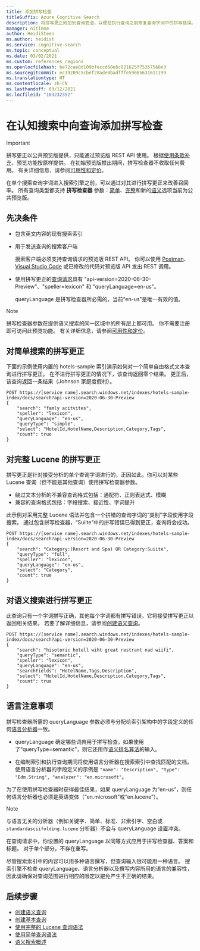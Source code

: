 ```yaml
---
title: 添加拼写检查
titleSuffix: Azure Cognitive Search
description: 将拼写更正附加到查询管道，以便在执行查询之前修复查询字词中的拼写错误。
manager: nitinme
author: HeidiSteen
ms.author: heidist
ms.service: cognitive-search
ms.topic: conceptual
ms.date: 03/02/2021
ms.custom: references_regions
ms.openlocfilehash: be72cae8d109bfeccd60e8c821625f75357568e3
ms.sourcegitcommit: ec39209c5cbef28ade0badfffe59665631611199
ms.translationtype: HT
ms.contentlocale: zh-CN
ms.lasthandoff: 03/12/2021
ms.locfileid: "103232352"
---
```

# <a name="add-spell-check-to-queries-in-cognitive-search"></a>在认知搜索中向查询添加拼写检查

> [!IMPORTANT]
> 拼写更正以公共预览版提供，只能通过预览版 REST API 使用。 根据[使用条款补充](https://azure.microsoft.com/support/legal/preview-supplemental-terms/)，预览功能按原样提供。 在初始预览版推出期间，拼写检查器不收取任何费用。 有关详细信息，请参阅[可用性和定价](semantic-search-overview.md#availability-and-pricing)。

在单个搜索查询字词进入搜索引擎之前，可以通过对其进行拼写更正来改善召回率。 所有查询类型都支持 **拼写检查器** 参数：[简单](query-simple-syntax.md)、[完整](query-lucene-syntax.md)和新的[语义](semantic-how-to-query-request.md)选项当前为公共预览版。

## <a name="prerequisites"></a>先决条件

+ 包含英文内容的现有搜索索引

+ 用于发送查询的搜索客户端

  搜索客户端必须支持查询请求的预览版 REST API。 你可以使用 [Postman](search-get-started-rest.md)、[Visual Studio Code](search-get-started-vs-code.md) 或已修改的代码对预览版 API 发出 REST 调用。

+ 使用拼写更正的[查询请求](/rest/api/searchservice/preview-api/search-documents)具有 "api-version=2020-06-30-Preview"、"speller=lexicon" 和 "queryLanguage=en-us"。

  queryLanguage 是拼写检查器所必需的，当前“en-us”是唯一有效的值。

> [!Note]
> 拼写检查器参数在提供语义搜索的同一区域中的所有层上都可用。 你不需要注册即可访问此预览功能。 有关详细信息，请参阅[可用性和定价](semantic-search-overview.md#availability-and-pricing)。

## <a name="spell-correction-with-simple-search"></a>对简单搜索的拼写更正

下面的示例使用内置的 hotels-sample 索引演示如何对一个简单自由格式文本查询进行拼写更正。 在不进行拼写更正的情况下，该查询返回零个结果。 更正后，该查询返回一条结果（Johnson 家庭度假村）。

```http
POST https://[service name].search.windows.net/indexes/hotels-sample-index/docs/search?api-version=2020-06-30-Preview
{
    "search": "famly acitvites",
    "speller": "lexicon",
    "queryLanguage": "en-us",
    "queryType": "simple",
    "select": "HotelId,HotelName,Description,Category,Tags",
    "count": true
}
```

## <a name="spell-correction-with-full-lucene"></a>对完整 Lucene 的拼写更正

拼写更正是针对接受分析的单个查询字词进行的，正因如此，你可以对某些 Lucene 查询（但不能是其他查询）使用拼写检查器参数。

+ 绕过文本分析的不兼容查询格式包括：通配符、正则表达式、模糊
+ 兼容的查询格式包括：字段搜索、接近性、字词提升

此示例对采用完整 Lucene 语法并包含一个拼错的查询字词的“类别”字段使用字段搜索。 通过包含拼写检查器，“Suiite”中的拼写错误已得到更正，查询将会成功。

```http
POST https://[service name].search.windows.net/indexes/hotels-sample-index/docs/search?api-version=2020-06-30-Preview
{
    "search": "Category:(Resort and Spa) OR Category:Suiite",
    "queryType": "full",
    "speller": "lexicon",
    "queryLanguage": "en-us",
    "select": "Category",
    "count": true
}
```

## <a name="spell-correction-with-semantic-search"></a>对语义搜索进行拼写更正

此查询只有一个字词拼写正确，其他每个字词都有拼写错误，它将接受拼写更正以返回相关结果。 若要了解详细信息，请参阅[创建语义查询](semantic-how-to-query-request.md)。

```http
POST https://[service name].search.windows.net/indexes/hotels-sample-index/docs/search?api-version=2020-06-30-Preview     
{
    "search": "hisotoric hotell wiht great restrant nad wiifi",
    "queryType": "semantic",
    "speller": "lexicon",
    "queryLanguage": "en-us",
    "searchFields": "HotelName,Tags,Description",
    "select": "HotelId,HotelName,Description,Category,Tags",
    "count": true
}
```

## <a name="language-considerations"></a>语言注意事项

拼写检查器所需的 queryLanguage 参数必须与分配给索引架构中的字段定义的任何[语言分析器](index-add-language-analyzers.md)一致。 

+ queryLanguage 确定哪些词典用于拼写检查，如果使用了“queryType=semantic”，则它还用作[语义排名算法](semantic-answers.md)的输入。

+ 在编制索引和执行查询期间将使用语言分析器在搜索索引中查找匹配的文档。 使用语言分析器的字段定义的示例是 `"name": "Description", "type": "Edm.String", "analyzer": "en.microsoft"`。

为了在使用拼写检查器时获得最佳结果，如果 queryLanguage 为“en-us”，则任何语言分析器也必须是英语变体（“en.microsoft”或“en.lucene”）。

> [!NOTE]
> 与语言无关的分析器（例如关键字、简单、标准、非索引字、空白或 `standardasciifolding.lucene` 分析器）不会与 queryLanguage 设置冲突。

在查询请求中，你设置的 queryLanguage 以同等方式应用于拼写检查器、答案和标题。 对于单个部分，不存在重写。

尽管搜索索引中的内容可以用多种语言撰写，但查询输入很可能用一种语言。 搜索引擎不检查 queryLanguage、语言分析器以及撰写内容所用的语言的兼容性，因此请确保对查询范围进行相应的限定以避免产生不正确的结果。

## <a name="next-steps"></a>后续步骤

+ [创建语义查询](semantic-how-to-query-request.md)
+ [创建基本查询](search-query-create.md)
+ [使用完整的 Lucene 查询语法](query-Lucene-syntax.md)
+ [使用简单查询语法](query-simple-syntax.md)
+ [语义搜索概述](semantic-search-overview.md)